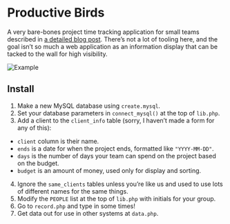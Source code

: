 Productive Birds
================

A very bare-bones project time tracking application for small teams described in
[a detailed blog post](http://mike.teczno.com/notes/angry-productive-birds.html).
There’s not a lot of tooling here, and the goal isn’t so much a web application
as an information display that can be tacked to the wall for high visibility.

![Example](http://mike.teczno.com/img/angry-birds/on-target.png)

Install
-------

1. Make a new MySQL database using `create.mysql`.
2. Set your database parameters in `connect_mysql()` at the top of `lib.php`.
3. Add a client to the `client_info` table (sorry, I haven’t made a form for any of this):
  * `client` column is their name.
  * `ends` is a date for when the project ends, formatted like `"YYYY-MM-DD"`.
  * `days` is the number of days your team can spend on the project based on the budget.
  * `budget` is an amount of money, used only for display and sorting.
4. Ignore the `same_clients` tables unless you’re like us and used to use lots of different names for the same things.
5. Modify the `PEOPLE` list at the top of `lib.php` with initials for your group.
6. Go to `record.php` and type in some times!
7. Get data out for use in other systems at `data.php`.
